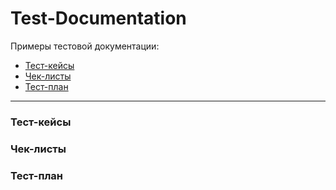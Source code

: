 # Test-Documentation
Примеры тестовой документации:
* [Тест-кейсы](#testcase)
* [Чек-листы](#checklist)
* [Тест-план](#testplan)
<hr>

### <a name="testcase"></a> Тест-кейсы
### <a name="checklist"></a> Чек-листы
### <a name="testplan"></a> Тест-план

